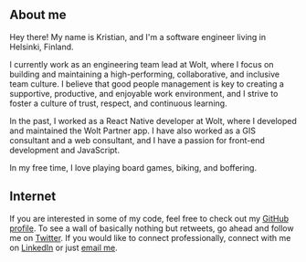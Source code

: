## About me

Hey there! My name is Kristian, and I'm a software engineer living in Helsinki, Finland.

I currently work as an engineering team lead at Wolt, where I focus on building and maintaining a high-performing, collaborative, and inclusive team culture. I believe that good people management is key to creating a supportive, productive, and enjoyable work environment, and I strive to foster a culture of trust, respect, and continuous learning.

In the past, I worked as a React Native developer at Wolt, where I developed and maintained the Wolt Partner app. I have also worked as a GIS consultant and a web consultant, and I have a passion for front-end development and JavaScript.

In my free time, I love playing board games, biking, and boffering.

## Internet

If you are interested in some of my code, feel free to check out my [GitHub profile](https://github.com/Sakarisson/).
To see a wall of basically nothing but retweets, go ahead and follow me on [Twitter](https://twitter.com/ksakarisson).
If you would like to connect professionally, connect with me on [LinkedIn](https://www.linkedin.com/in/kristiansakarisson/) or just [email me](mailto:kristian@sakarisson.com).

